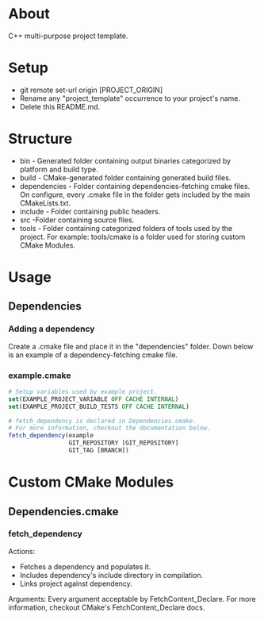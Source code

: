 # About
C++ multi-purpose project template.

# Setup
* git remote set-url origin [PROJECT_ORIGIN]
* Rename any "project_template" occurrence to your project's name.
* Delete this README.md.

# Structure
* bin - Generated folder containing output binaries categorized by platform and build type.
* build - CMake-generated folder containing generated build files.
* dependencies - Folder containing dependencies-fetching cmake files. On configure, every .cmake file in the folder gets included by the main CMakeLists.txt.
* include - Folder containing public headers.
* src -Folder containing source files.
* tools - Folder containing categorized folders of tools used by the project. For example: tools/cmake is a folder used for storing custom CMake Modules.

# Usage
## Dependencies
### Adding a dependency
Create a .cmake file and place it in the "dependencies" folder.
Down below is an example of a dependency-fetching cmake file.

### example.cmake
```cmake
# Setup variables used by example project.
set(EXAMPLE_PROJECT_VARIABLE OFF CACHE INTERNAL)
set(EXAMPLE_PROJECT_BUILD_TESTS OFF CACHE INTERNAL)

# fetch_dependency is declared in Dependencies.cmake.
# For more information, checkout the documentation below.
fetch_dependency(example
                 GIT_REPOSITORY [GIT_REPOSITORY]
                 GIT_TAG [BRANCH])
```

# Custom CMake Modules
## Dependencies.cmake
### fetch_dependency
Actions:
* Fetches a dependency and populates it.
* Includes dependency's include directory in compilation.
* Links project against dependency.

Arguments:
Every argument acceptable by FetchContent_Declare.
For more information, checkout CMake's FetchContent_Declare docs.
